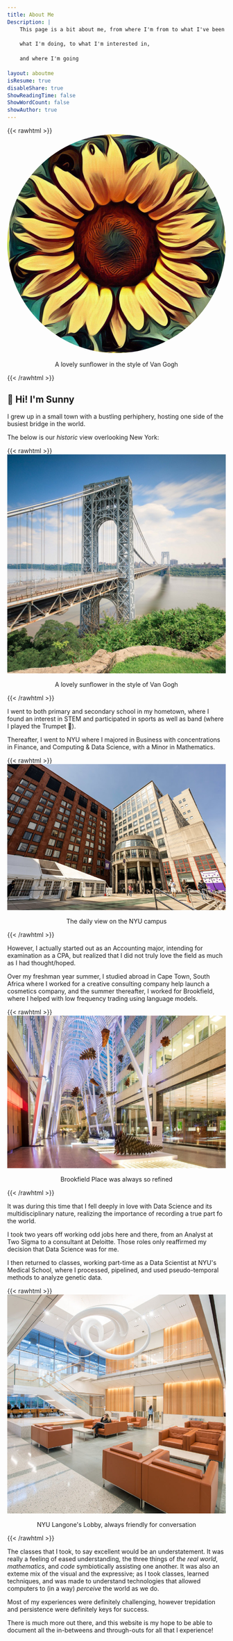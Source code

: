 ```yaml
---
title: About Me
Description: | 
    This page is a bit about me, from where I'm from to what I've been up to, 
    
    what I'm doing, to what I'm interested in, 
    
    and where I'm going

layout: aboutme
isResume: true
disableShare: true
ShowReadingTime: false
ShowWordCount: false
showAuthor: true
---
```


{{< rawhtml >}}
<img style="border-radius:100%;margin-left:auto;margin-right:auto;" width="100%" src="images/dalle-sunflower.jpg" alt="Sunflower">
<p align="center">A lovely sunflower in the style of Van Gogh</p>
{{< /rawhtml >}}

## 👋 Hi! I'm Sunny

I grew up in a small town with a bustling perhiphery, hosting one side of the busiest bridge in the world.

The below is our *historic* view overlooking New York:

{{< rawhtml >}}
<img src="images/historic-park.jpg" alt="Historic Park GWB">
<p align="center">A lovely sunflower in the style of Van Gogh</p>
{{< /rawhtml >}}

I went to both primary and secondary school in my hometown, where I found an interest in STEM and participated in sports as well as band (where I played the Trumpet 🎺).

Thereafter, I went to NYU where I majored in Business with concentrations in Finance, and Computing & Data Science, with a Minor in Mathematics.

{{< rawhtml >}}
<img src="images/nyu-stern.jpg" alt="NYU Stern Gould Plaza">
<p align="center">The daily view on the NYU campus</p>
{{< /rawhtml >}}

However, I actually started out as an Accounting major, intending for examination as a CPA, but realized that I did not truly love the field as much as I had thought/hoped.

Over my freshman year summer, I studied abroad in Cape Town, South Africa where I worked for a creative consulting company help launch a cosmetics company, and the summer thereafter, I worked for Brookfield, where I helped with low frequency trading using language models.

{{< rawhtml >}}
<img src="images/brookfield-place.jpg" alt="Brookfield Place Toronto">
<p align="center">Brookfield Place was always so refined</p>
{{< /rawhtml >}}

It was during this time that I fell deeply in love with Data Science and its multidisciplinary nature, realizing the importance of recording a true part fo the world.

I took two years off working odd jobs here and there, from an Analyst at Two Sigma to a consultant at Deloitte. Those roles only reaffirmed my decision that Data Science was for me.

I then returned to classes, working part-time as a Data Scientist at NYU's Medical School, where I processed, pipelined, and used pseudo-temporal methods to analyze genetic data.

{{< rawhtml >}}
<img src="images/nyu-langone.jpg" alt="NYU Langone Main Building">
<p align="center">NYU Langone's Lobby, always friendly for conversation</p>
{{< /rawhtml >}}

The classes that I took, to say excellent would be an understatement. It was really a feeling of eased understanding, the three things of *the real world*, *mathematics*, and *code* symbiotically assisting one another. It was also an exteme mix of the visual and the expressive; as I took classes, learned techniques, and was made to understand technologies that allowed computers to (in a way) *perceive* the world as we do. 

Most of my experiences were definitely challenging, however trepidation and persistence were definitely keys for success.

There is much more out there, and this website is my hope to be able to document all the in-betweens and through-outs for all that I experience!